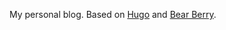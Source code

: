 My personal blog. Based on [Hugo](https://gohugo.io/) and [Bear Berry](https://github.com/Pagliacii/hugo-bearberry).
